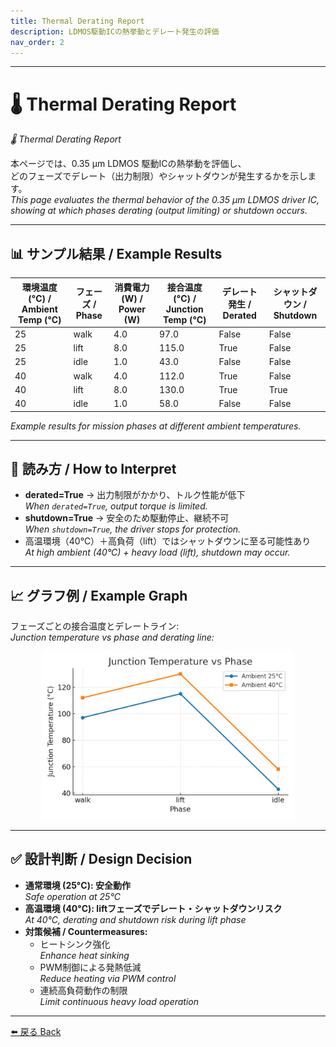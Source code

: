 ```yaml
---
title: Thermal Derating Report
description: LDMOS駆動ICの熱挙動とデレート発生の評価
nav_order: 2
---
```


---

# 🌡️ Thermal Derating Report  
*🌡️ Thermal Derating Report*

本ページでは、0.35 µm LDMOS 駆動ICの熱挙動を評価し、  
どのフェーズでデレート（出力制限）やシャットダウンが発生するかを示します。  
*This page evaluates the thermal behavior of the 0.35 µm LDMOS driver IC,  
showing at which phases derating (output limiting) or shutdown occurs.*

---

## 📊 サンプル結果 / Example Results

| 環境温度 (°C) / Ambient Temp (°C) | フェーズ / Phase | 消費電力 (W) / Power (W) | 接合温度 (°C) / Junction Temp (°C) | デレート発生 / Derated | シャットダウン / Shutdown |
|----------------------------------|-----------------|--------------------------|------------------------------------|------------------------|---------------------------|
| 25                               | walk            | 4.0                      | 97.0                               | False                  | False |
| 25                               | lift            | 8.0                      | 115.0                              | True                   | False |
| 25                               | idle            | 1.0                      | 43.0                               | False                  | False |
| 40                               | walk            | 4.0                      | 112.0                              | True                   | False |
| 40                               | lift            | 8.0                      | 130.0                              | True                   | True  |
| 40                               | idle            | 1.0                      | 58.0                               | False                  | False |

*Example results for mission phases at different ambient temperatures.*

---

## 🔎 読み方 / How to Interpret
- **derated=True** → 出力制限がかかり、トルク性能が低下  
  *When `derated=True`, output torque is limited.*  
- **shutdown=True** → 安全のため駆動停止、継続不可  
  *When `shutdown=True`, the driver stops for protection.*  
- 高温環境（40℃）＋高負荷（lift）ではシャットダウンに至る可能性あり  
  *At high ambient (40°C) + heavy load (lift), shutdown may occur.*

---

## 📈 グラフ例 / Example Graph
フェーズごとの接合温度とデレートライン:  
*Junction temperature vs phase and derating line:*

<p align="center">
  <img src="../systemdk/reports/thermal_derating/thermal_vs_phase_40C.png" alt="Thermal vs Phase (Ambient=40°C)" width="80%">
</p>

---

## ✅ 設計判断 / Design Decision
- **通常環境 (25°C): 安全動作**  
  *Safe operation at 25°C*  
- **高温環境 (40°C): liftフェーズでデレート・シャットダウンリスク**  
  *At 40°C, derating and shutdown risk during lift phase*  
- **対策候補 / Countermeasures:**  
  - ヒートシンク強化  
    *Enhance heat sinking*  
  - PWM制御による発熱低減  
    *Reduce heating via PWM control*  
  - 連続高負荷動作の制限  
    *Limit continuous heavy load operation*

---

[⬅️ 戻る Back](../)
